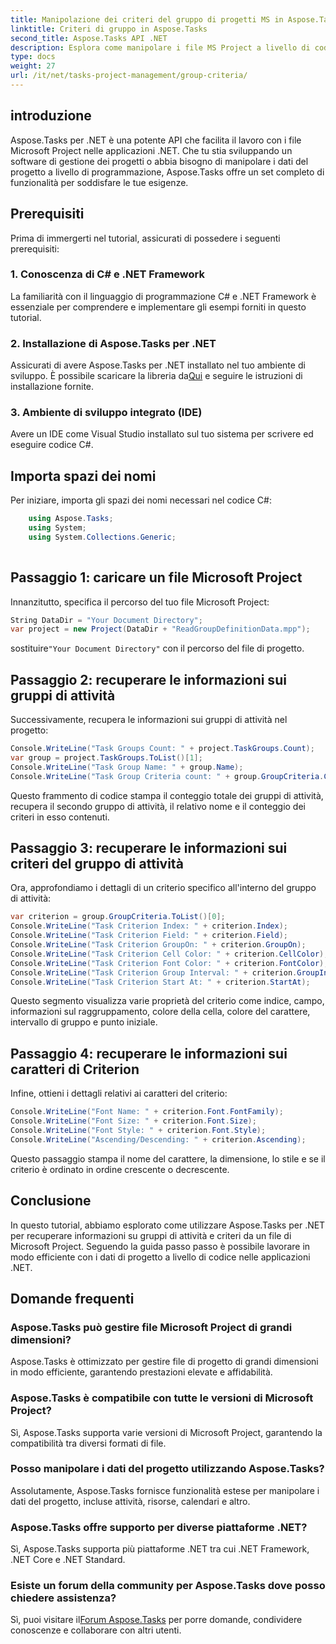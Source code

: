 ```yaml
---
title: Manipolazione dei criteri del gruppo di progetti MS in Aspose.Tasks
linktitle: Criteri di gruppo in Aspose.Tasks
second_title: Aspose.Tasks API .NET
description: Esplora come manipolare i file MS Project a livello di codice in .NET utilizzando Aspose.Tasks. Recupera informazioni sui gruppi di attività e sui criteri, esempi passo passo.
type: docs
weight: 27
url: /it/net/tasks-project-management/group-criteria/
---
```

## introduzione
Aspose.Tasks per .NET è una potente API che facilita il lavoro con i file Microsoft Project nelle applicazioni .NET. Che tu stia sviluppando un software di gestione dei progetti o abbia bisogno di manipolare i dati del progetto a livello di programmazione, Aspose.Tasks offre un set completo di funzionalità per soddisfare le tue esigenze.
## Prerequisiti
Prima di immergerti nel tutorial, assicurati di possedere i seguenti prerequisiti:
### 1. Conoscenza di C# e .NET Framework
La familiarità con il linguaggio di programmazione C# e .NET Framework è essenziale per comprendere e implementare gli esempi forniti in questo tutorial.
### 2. Installazione di Aspose.Tasks per .NET
 Assicurati di avere Aspose.Tasks per .NET installato nel tuo ambiente di sviluppo. È possibile scaricare la libreria da[Qui](https://releases.aspose.com/tasks/net/) e seguire le istruzioni di installazione fornite.
### 3. Ambiente di sviluppo integrato (IDE)
Avere un IDE come Visual Studio installato sul tuo sistema per scrivere ed eseguire codice C#.

## Importa spazi dei nomi
Per iniziare, importa gli spazi dei nomi necessari nel codice C#:
```csharp
    using Aspose.Tasks;
    using System;
    using System.Collections.Generic;
    
```
## Passaggio 1: caricare un file Microsoft Project
Innanzitutto, specifica il percorso del tuo file Microsoft Project:
```csharp
String DataDir = "Your Document Directory";
var project = new Project(DataDir + "ReadGroupDefinitionData.mpp");
```
 sostituire`"Your Document Directory"` con il percorso del file di progetto.
## Passaggio 2: recuperare le informazioni sui gruppi di attività
Successivamente, recupera le informazioni sui gruppi di attività nel progetto:
```csharp
Console.WriteLine("Task Groups Count: " + project.TaskGroups.Count);
var group = project.TaskGroups.ToList()[1];
Console.WriteLine("Task Group Name: " + group.Name);
Console.WriteLine("Task Group Criteria count: " + group.GroupCriteria.Count);
```
Questo frammento di codice stampa il conteggio totale dei gruppi di attività, recupera il secondo gruppo di attività, il relativo nome e il conteggio dei criteri in esso contenuti.
## Passaggio 3: recuperare le informazioni sui criteri del gruppo di attività
Ora, approfondiamo i dettagli di un criterio specifico all'interno del gruppo di attività:
```csharp
var criterion = group.GroupCriteria.ToList()[0];
Console.WriteLine("Task Criterion Index: " + criterion.Index);
Console.WriteLine("Task Criterion Field: " + criterion.Field);
Console.WriteLine("Task Criterion GroupOn: " + criterion.GroupOn);
Console.WriteLine("Task Criterion Cell Color: " + criterion.CellColor);
Console.WriteLine("Task Criterion Font Color: " + criterion.FontColor);
Console.WriteLine("Task Criterion Group Interval: " + criterion.GroupInterval);
Console.WriteLine("Task Criterion Start At: " + criterion.StartAt);
```
Questo segmento visualizza varie proprietà del criterio come indice, campo, informazioni sul raggruppamento, colore della cella, colore del carattere, intervallo di gruppo e punto iniziale.
## Passaggio 4: recuperare le informazioni sui caratteri di Criterion
Infine, ottieni i dettagli relativi ai caratteri del criterio:
```csharp
Console.WriteLine("Font Name: " + criterion.Font.FontFamily);
Console.WriteLine("Font Size: " + criterion.Font.Size);
Console.WriteLine("Font Style: " + criterion.Font.Style);
Console.WriteLine("Ascending/Descending: " + criterion.Ascending);
```
Questo passaggio stampa il nome del carattere, la dimensione, lo stile e se il criterio è ordinato in ordine crescente o decrescente.

## Conclusione
In questo tutorial, abbiamo esplorato come utilizzare Aspose.Tasks per .NET per recuperare informazioni su gruppi di attività e criteri da un file di Microsoft Project. Seguendo la guida passo passo è possibile lavorare in modo efficiente con i dati di progetto a livello di codice nelle applicazioni .NET.
## Domande frequenti
### Aspose.Tasks può gestire file Microsoft Project di grandi dimensioni?
Aspose.Tasks è ottimizzato per gestire file di progetto di grandi dimensioni in modo efficiente, garantendo prestazioni elevate e affidabilità.
### Aspose.Tasks è compatibile con tutte le versioni di Microsoft Project?
Sì, Aspose.Tasks supporta varie versioni di Microsoft Project, garantendo la compatibilità tra diversi formati di file.
### Posso manipolare i dati del progetto utilizzando Aspose.Tasks?
Assolutamente, Aspose.Tasks fornisce funzionalità estese per manipolare i dati del progetto, incluse attività, risorse, calendari e altro.
### Aspose.Tasks offre supporto per diverse piattaforme .NET?
Sì, Aspose.Tasks supporta più piattaforme .NET tra cui .NET Framework, .NET Core e .NET Standard.
### Esiste un forum della community per Aspose.Tasks dove posso chiedere assistenza?
 Sì, puoi visitare il[Forum Aspose.Tasks](https://forum.aspose.com/c/tasks/15) per porre domande, condividere conoscenze e collaborare con altri utenti.